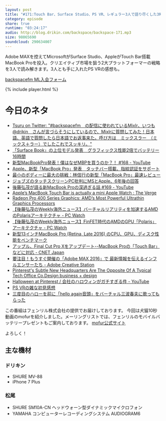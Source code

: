 ```yaml
---
layout: post
title: "#171:Touch Bar、Surface Studio、PS VR、レギュラー3人で語り尽くした3時間"
category: episode
share: true
runtime: "03:24:17"
audio: http://blog.drikin.com/backspace/backspace-171.mp3
size: 98065690
soundcloud: 290634007
---
```


Adobe MAXを控えてMicrosoftがSurface Studio、AppleがTouch Bar搭載MacBook Proを投入。クリエイティブ市場を狙う2大プラットフォーマーの戦略を3人で読み解きます。3人とも手に入れたPS VRの感想も。

[backspacefm ML入会フォーム](http://backspace.us11.list-manage.com/subscribe?u=09c933bd3997c1d16dbed156a&id=84b6529b91)

{% include player.html %}

# 今日のネタ

* [Tsuru on Twitter: "#backspacefm　の配信に使われているMixlr、いつも @drikin　さんが言づらそうにしているので、Mixlrに質問してみた！日本語、英語で質問したら日本語でお返事来た。呼び方は　ミックスラー　（ミックス＋ラー）でしたこれでスッキリ。"](https://twitter.com/pdasuki/status/791583129811116032)
* [「Surface Book」の上位モデル発表　グラフィックス性能2倍でバッテリー16時間](http://www.itmedia.co.jp/news/articles/1610/27/news065.html)
* [新型MacBookPro発表！僕はなぜMBPを買うのか？！ #168 - YouTube](https://www.youtube.com/watch?v=FX0bME_k1qE&feature=youtu.be)
* [Apple、新型「MacBook Pro」発表　タッチバー搭載、指紋認証をサポート](http://www.itmedia.co.jp/news/articles/1610/28/news013.html)
* [最小のボディーに最大の挑戦：林信行の新型「MacBook Pro」最速レビュー](http://www.itmedia.co.jp/pcuser/articles/1610/29/news020.html)
* [ジョブズのタッチスクリーンPC批判にMSとApple、6年後の回答](http://www.itmedia.co.jp/news/articles/1610/28/news067.html)
* [後藤弘茂が語る新MacBook Proの深過ぎる話 #169 - YouTube](https://www.youtube.com/watch?v=yosKg7HbYZI)
* [Apple’s MacBook Touch Bar is actually a mini Apple Watch : The Verge](http://www.theverge.com/2016/10/28/13454052/apple-macbook-pro-touch-bar-apple-watch-features)
* [Radeon Pro 400 Series Graphics: AMD’s Most Powerful Ultrathin Graphics Processors](http://www.amd.com/en-us/press-releases/Pages/radeon-pro-400-2016oct27.aspx)
* [【後藤弘茂のWeekly海外ニュース】バーチャルリアリティを加速するAMDのPolarisアーキテクチャ - PC Watch](http://pc.watch.impress.co.jp/docs/column/kaigai/1009777.html)
* [【後藤弘茂のWeekly海外ニュース】FinFET時代のAMDのGPU「Polaris」アーキテクチャ - PC Watch](http://pc.watch.impress.co.jp/docs/column/kaigai/1007858.html)
* [新型13インチMacBook Pro (Retina, Late 2016) のCPU、GPU、ディスク性能をベンチマーク](http://www.itmedia.co.jp/news/articles/1610/28/news139.html)
* [アップル、Final Cut Pro Xをアップデート--MacBook Proの「Touch Bar」などに対応 - CNET Japan](http://japan.cnet.com/news/service/35091280/)
* [要注目！もうすぐ開催の「Adobe MAX 2016」で 最新情報を伝えるインフルエンサーたち - Adobe Creative Station](https://blogs.adobe.com/creativestation/adobe-max-social-influencers)
* [Pinterest's Subtle New Headquarters Are The Opposite Of A Typical Tech Office  Co.Design  business + design](https://www.fastcodesign.com/3064887/pinterest-crafts-a-new-office-with-help-from-its-architect-trained-cofounder)
* [Halloween at Pinterest / 会社のハロウィンがガチすぎる件 - YouTube](https://www.youtube.com/watch?v=wsylSQXkKH8)
* [PS VRの雑な初見感想](https://blog.backspace.fm/ps-vr%E3%81%AE%E9%9B%91%E3%81%AA%E5%88%9D%E8%A6%8B%E6%84%9F%E6%83%B3-114719c792ec#.f4qmt3p2w)
* [三度目のハローを前に「hello again音頭」をバーチャル三波春夫に歌ってもらった](https://blog.backspace.fm/%E4%B8%89%E5%BA%A6%E7%9B%AE%E3%81%AE%E3%83%8F%E3%83%AD%E3%83%BC%E3%82%92%E5%89%8D%E3%81%AB-hello-again%E9%9F%B3%E9%A0%AD-%E3%82%92%E3%83%90%E3%83%BC%E3%83%81%E3%83%A3%E3%83%AB%E4%B8%89%E6%B3%A2%E6%98%A5%E5%A4%AB%E3%81%AB%E6%AD%8C%E3%81%A3%E3%81%A6%E3%82%82%E3%82%89%E3%81%A3%E3%81%9F-a808b497b760#.nzw6z7ap0)

この番組はフェンリル株式会社の提供でお届けしております。
今回は犬猫10秒動画のmofurを紹介しました。メーリングリストでは、フェンリルのモバイルバッテリープレゼントもご案内しております。
[mofur公式サイト](https://mofur.tv/)

よろしく！


## 主な機材

### ドリキン

* SHURE MV-88
* iPhone 7 Plus

### 松尾

* SHURE  SM10A-CN ヘッドウォーン型ダイナミックマイクロフォン
* YAMAHA コンピューターレコーディングシステム AUDIOGRAM6

